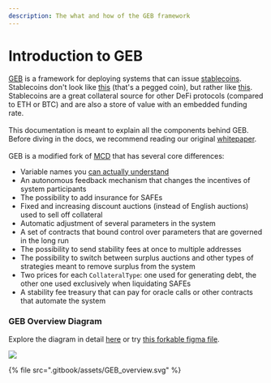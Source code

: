 ```yaml
---
description: The what and how of the GEB framework
---
```


# Introduction to GEB

[GEB](https://en.wikipedia.org/wiki/G%C3%B6del,\_Escher,\_Bach) is a framework for deploying systems that can issue [stablecoins](https://medium.com/reflexer-labs/stability-without-pegs-8c6a1cbc7fbd). Stablecoins don't look like [this](https://www.coingecko.com/en/coins/usd-coin) (that's a pegged coin), but rather like [this](https://duneanalytics.com/HggqX/Reflexer-RAI). Stablecoins are a great collateral source for other DeFi protocols (compared to ETH or BTC) and are also a store of value with an embedded funding rate.\
\
This documentation is meant to explain all the components behind GEB. Before diving in the docs, we recommend reading our original [whitepaper](https://github.com/reflexer-labs/whitepapers/blob/master/English/rai-english.pdf).\
\
GEB is a modified fork of [MCD](https://github.com/makerdao/dss) that has several core differences:

* Variable names you [can actually understand](https://docs.reflexer.finance/contract-translation/naming-transition)
* An autonomous feedback mechanism that changes the incentives of system participants
* The possibility to add insurance for SAFEs
* Fixed and increasing discount auctions (instead of English auctions) used to sell off collateral
* Automatic adjustment of several parameters in the system
* A set of contracts that bound control over parameters that are governed in the long run
* The possibility to send stability fees at once to multiple addresses
* The possibility to switch between surplus auctions and other types of strategies meant to remove surplus from the system
* Two prices for each `CollateralType`: one used for generating debt, the other one used exclusively when liquidating SAFEs
* A stability fee treasury that can pay for oracle calls or other contracts that automate the system

### GEB Overview Diagram

Explore the diagram in detail [here](https://viewer.diagrams.net/?target=blank\&highlight=0000ff\&layers=1\&nav=1\&title=GEB\_overview.drawio#Uhttps%3A%2F%2Fdrive.google.com%2Fuc%3Fid%3D1nIcaY8N8StVCfyAL\_ztbmETJX2bvY3a9%26export%3Ddownload) or try [this forkable figma file](https://www.figma.com/file/5GL7lVwqNeNKIcANCgCJjl/GEB-Diagram-Share?type=whiteboard&node-id=2%3A2309&t=0rX2ms301RyaibG8-1).

![](<.gitbook/assets/GEB\_overview (1).png>)

{% file src=".gitbook/assets/GEB_overview.svg" %}
